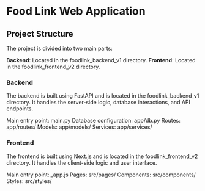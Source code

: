 # Food Link Web Application

## Project Structure

The project is divided into two main parts:

**Backend**: Located in the foodlink_backend_v1 directory.
**Frontend**: Located in the foodlink_frontend_v2 directory.

### Backend

The backend is built using FastAPI and is located in the foodlink_backend_v1 directory. It handles the server-side logic, database interactions, and API endpoints.

Main entry point: main.py
Database configuration: app/db.py
Routes: app/routes/
Models: app/models/
Services: app/services/

### Frontend

The frontend is built using Next.js and is located in the foodlink_frontend_v2 directory. It handles the client-side logic and user interface.

Main entry point: \_app.js
Pages: src/pages/
Components: src/components/
Styles: src/styles/
